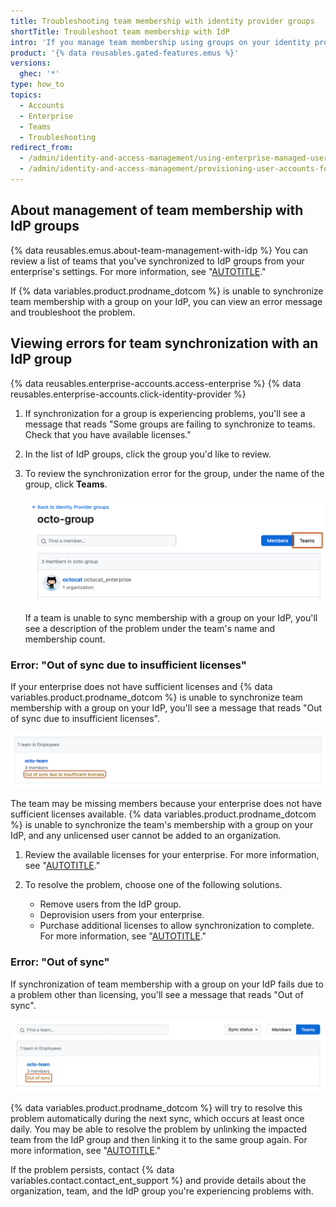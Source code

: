 ```yaml
---
title: Troubleshooting team membership with identity provider groups
shortTitle: Troubleshoot team membership with IdP
intro: 'If you manage team membership using groups on your identity provider (IdP), but team membership is not in sync, you can troubleshoot the problem.'
product: '{% data reusables.gated-features.emus %}'
versions:
  ghec: '*'
type: how_to
topics:
  - Accounts
  - Enterprise
  - Teams
  - Troubleshooting
redirect_from:
  - /admin/identity-and-access-management/using-enterprise-managed-users-for-iam/troubleshooting-team-membership-with-identity-provider-groups
  - /admin/identity-and-access-management/provisioning-user-accounts-for-enterprise-managed-users/troubleshooting-team-membership-with-identity-provider-groups
---
```


## About management of team membership with IdP groups

{% data reusables.emus.about-team-management-with-idp %} You can review a list of teams that you've synchronized to IdP groups from your enterprise's settings. For more information, see "[AUTOTITLE](/admin/identity-and-access-management/using-enterprise-managed-users-for-iam/managing-team-memberships-with-identity-provider-groups#viewing-idp-groups-group-membership-and-connected-teams)."

If {% data variables.product.prodname_dotcom %} is unable to synchronize team membership with a group on your IdP, you can view an error message and troubleshoot the problem.

## Viewing errors for team synchronization with an IdP group

{% data reusables.enterprise-accounts.access-enterprise %}
{% data reusables.enterprise-accounts.click-identity-provider %}
1. If synchronization for a group is experiencing problems, you'll see a message that reads "Some groups are failing to synchronize to teams. Check that you have available licenses."
1. In the list of IdP groups, click the group you'd like to review.
1. To review the synchronization error for the group, under the name of the group, click **Teams**.

   ![Screenshot of the page for a synchronized IdP group. Under the name of the group, to the right, the "Teams" tab is highlighted in dark orange.](/assets/images/help/enterprises/idp-group-sync-teams-tab.png)

   If a team is unable to sync membership with a group on your IdP, you'll see a description of the problem under the team's name and membership count.

### Error: "Out of sync due to insufficient licenses"

If your enterprise does not have sufficient licenses and {% data variables.product.prodname_dotcom %} is unable to synchronize team membership with a group on your IdP, you'll see a message that reads "Out of sync due to insufficient licenses".

![Screenshot of the IdP group page. A warning that a team is out of sync due to insufficient licenses is outlined in dark orange.](/assets/images/help/enterprises/emu-group-team-not-synced-missing-licenses.png)

The team may be missing members because your enterprise does not have sufficient licenses available. {% data variables.product.prodname_dotcom %} is unable to synchronize the team's membership with a group on your IdP, and any unlicensed user cannot be added to an organization.

1. Review the available licenses for your enterprise. For more information, see "[AUTOTITLE](/billing/managing-your-license-for-github-enterprise/viewing-license-usage-for-github-enterprise)."
1. To resolve the problem, choose one of the following solutions.

   * Remove users from the IdP group.
   * Deprovision users from your enterprise.
   * Purchase additional licenses to allow synchronization to complete. For more information, see "[AUTOTITLE](/billing/managing-the-plan-for-your-github-account/about-per-user-pricing#about-changes-to-your-subscription)."

### Error: "Out of sync"

If synchronization of team membership with a group on your IdP fails due to a problem other than licensing, you'll see a message that reads "Out of sync".

![Screenshot of the IdP group page. A warning that a team is out of sync is outlined in dark orange.](/assets/images/help/enterprises/emu-group-team-not-synced-generic.png)

{% data variables.product.prodname_dotcom %} will try to resolve this problem automatically during the next sync, which occurs at least once daily. You may be able to resolve the problem by unlinking the impacted team from the IdP group and then linking it to the same group again. For more information, see "[AUTOTITLE](/admin/identity-and-access-management/using-enterprise-managed-users-for-iam/managing-team-memberships-with-identity-provider-groups#managing-the-connection-between-an-existing-team-and-an-idp-group)."

If the problem persists, contact {% data variables.contact.contact_ent_support %} and provide details about the organization, team, and the IdP group you're experiencing problems with.
